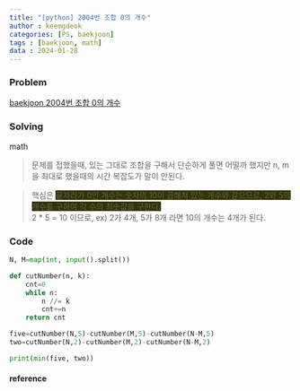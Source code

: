 ```yaml
---
title: "[python] 2004번 조합 0의 개수"
author : keemgdeok
categories: [PS, baekjoon]
tags : [baekjoon, math]
data : 2024-01-28 
---
```



### Problem
[baekjoon 2004번 조합 0의 개수](https://www.acmicpc.net/problem/2004)


### Solving
math 
> 문제를 접했을때, 있는 그대로 조합을 구해서 단순하게 풀면 어떨까 했지만 n, m을 최대로 했을때의 시간 복잡도가 말이 안된다.

> 핵심은 <span style="background-color:#333300">끝자리가 0인 개수는 숫자의 10이 곱해져 있는 개수와 같으므로, 2와 5의 개수를 구하여 각 수의 최솟값을 구한다.  </span>  
> 2 * 5 = 10 이므로,  ex) 2가 4개, 5가 8개 라면 10의 개수는 4개가 된다.




### Code
```py
N, M=map(int, input().split())

def cutNumber(n, k):
    cnt=0
    while n:
        n //= k
        cnt+=n
    return cnt

five=cutNumber(N,5)-cutNumber(M,5)-cutNumber(N-M,5)
two=cutNumber(N,2)-cutNumber(M,2)-cutNumber(N-M,2)

print(min(five, two))

```


#### reference

